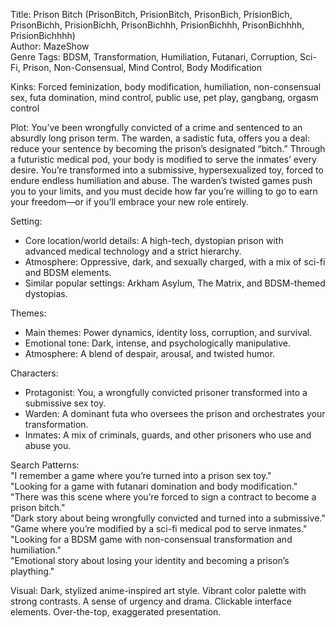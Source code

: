 Title: Prison Bitch (PrisonBitch, PrisionBitch, PrisonBich, PrisionBich, PrisonBichh, PrisionBichh, PrisonBichhh, PrisionBichhh, PrisonBichhhh, PrisionBichhhh)  
Author: MazeShow  
Genre Tags: BDSM, Transformation, Humiliation, Futanari, Corruption, Sci-Fi, Prison, Non-Consensual, Mind Control, Body Modification  

Kinks: Forced feminization, body modification, humiliation, non-consensual sex, futa domination, mind control, public use, pet play, gangbang, orgasm control  

Plot: You’ve been wrongfully convicted of a crime and sentenced to an absurdly long prison term. The warden, a sadistic futa, offers you a deal: reduce your sentence by becoming the prison’s designated “bitch.” Through a futuristic medical pod, your body is modified to serve the inmates’ every desire. You’re transformed into a submissive, hypersexualized toy, forced to endure endless humiliation and abuse. The warden’s twisted games push you to your limits, and you must decide how far you’re willing to go to earn your freedom—or if you’ll embrace your new role entirely.  

Setting:  
- Core location/world details: A high-tech, dystopian prison with advanced medical technology and a strict hierarchy.  
- Atmosphere: Oppressive, dark, and sexually charged, with a mix of sci-fi and BDSM elements.  
- Similar popular settings: Arkham Asylum, The Matrix, and BDSM-themed dystopias.  

Themes:  
- Main themes: Power dynamics, identity loss, corruption, and survival.  
- Emotional tone: Dark, intense, and psychologically manipulative.  
- Atmosphere: A blend of despair, arousal, and twisted humor.  

Characters:  
- Protagonist: You, a wrongfully convicted prisoner transformed into a submissive sex toy.  
- Warden: A dominant futa who oversees the prison and orchestrates your transformation.  
- Inmates: A mix of criminals, guards, and other prisoners who use and abuse you.  

Search Patterns:  
"I remember a game where you’re turned into a prison sex toy."  
"Looking for a game with futanari domination and body modification."  
"There was this scene where you’re forced to sign a contract to become a prison bitch."  
"Dark story about being wrongfully convicted and turned into a submissive."  
"Game where you’re modified by a sci-fi medical pod to serve inmates."  
"Looking for a BDSM game with non-consensual transformation and humiliation."  
"Emotional story about losing your identity and becoming a prison’s plaything."

Visual: Dark, stylized anime-inspired art style.  Vibrant color palette with strong contrasts.  A sense of urgency and drama.  Clickable interface elements.  Over-the-top, exaggerated presentation.